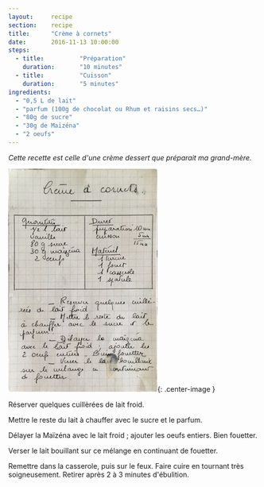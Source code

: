 ```yaml
---
layout: 	recipe
section:	recipe
title:  	"Crème à cornets"
date:  		2016-11-13 10:00:00
steps:
  - title: 			"Préparation"
    duration: 		"10 minutes"
  - title: 			"Cuisson"
    duration: 		"5 minutes"
ingredients:
  - "0,5 L de lait"
  - "parfum (100g de chocolat ou Rhum et raisins secs…)"
  - "80g de sucre"
  - "30g de Maïzéna"
  - "2 oeufs"
---
```


_Cette recette est celle d'une crème dessert que préparait ma grand-mère._

![Crème à cornets de ma grand-mère](/recipes/assets/creme-cornets.jpg){: .center-image }

Réserver quelques cuillèrées de lait froid.

Mettre le reste du lait à chauffer avec le sucre et le parfum.

Délayer la Maïzéna avec le lait froid ; ajouter les oeufs entiers. Bien fouetter.

Verser le lait bouillant sur ce mélange en continuant de fouetter.

Remettre dans la casserole, puis sur le feux. Faire cuire en tournant très soigneusement. Retirer après 2 à 3 minutes d'ébulition.